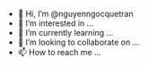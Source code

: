 - 👋 Hi, I’m @nguyenngocquetran
- 👀 I’m interested in ...
- 🌱 I’m currently learning ...
- 💞️ I’m looking to collaborate on ...
- 📫 How to reach me ...

<!---
nguyenngocquetran/nguyenngocquetran is a ✨ special ✨ repository because its `README.md` (this file) appears on your GitHub profile.
You can click the Preview link to take a look at your changes.
--->

